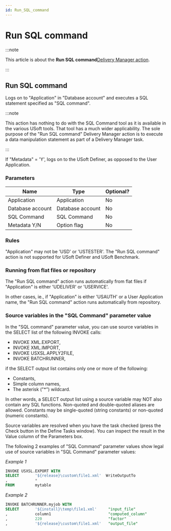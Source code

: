 ```yaml
---
id: Run_SQL_command
---
```


# Run SQL command




:::note

This article is about the **Run SQL command**[Delivery Manager action](/Continuous_delivery/Delivery_Manager_actions_by_name).

:::

## **Run SQL command**

Logs on to "Application" in "Database account" and executes a SQL statement specified as "SQL command".


:::note

This action has nothing to do with the SQL Command tool as it is available in the various USoft tools. That tool has a much wider applicability. The sole purpose of the "Run SQL command" Delivery Manager action is to execute a data manipulation statement as part of a Delivery Manager task.

:::

If "Metadata" = 'Y', logs on to the USoft Definer, as opposed to the User Application.

### Parameters

|**Name**|**Type**|**Optional?**|
|--------|--------|--------|
|Application|Application|No      |
|Database account|Database account|No      |
|SQL Command|SQL Command|No      |
|Metadata Y/N|Option flag|No      |



### Rules

"Application" may not be 'USD' or 'USTESTER'. The "Run SQL command" action is not supported for USoft Definer and USoft Benchmark.

### Running from flat files or repository

The "Run SQL command" action runs automatically from flat files if "Application" is either 'UDELIVER' or 'USERVICE'.

In other cases, ie., if "Application" is either 'USAUTH' or a User Application name, the "Run SQL command" action runs automatically from repository.

### Source variables in the "SQL Command" parameter value

In the "SQL command" parameter value, you can use source variables in the SELECT list of the following INVOKE calls:

- INVOKE XML.EXPORT,
- INVOKE XML.IMPORT,
- INVOKE USXSL.APPLY2FILE,
- INVOKE BATCHRUNNER,

if the SELECT output list contains only one or more of the following:

- Constants,
- Simple column names,
- The asterisk ("*”) wildcard.

In other words, a SELECT output list using a source variable may NOT also contain any SQL functions. Non-quoted and double-quoted aliases are allowed. Constants may be single-quoted (string constants) or non-quoted (numeric constants).

Source variables are resolved when you have the task checked (press the Check button in the Define Tasks window). You can inspect the result in the Value column of the Parameters box.

The following 2 examples of "SQL Command" parameter values show legal use of source variables in "SQL Command" parameter values:

*Example 1*

```sql
INVOKE USXSL.EXPORT WITH
SELECT       '${release}\custom\file1.xml'  WriteOutputTo
,            *
FROM         mytable
```

*Example 2*

```sql
INVOKE BATCHRUNNER.myjob WITH
SELECT       '${install}\temp\file1.xml'     "input_file"
,            column1                         "computed_column"
,            220                             "factor"
,            '${release}\custom\file1.xml'   "output_file"
```

 